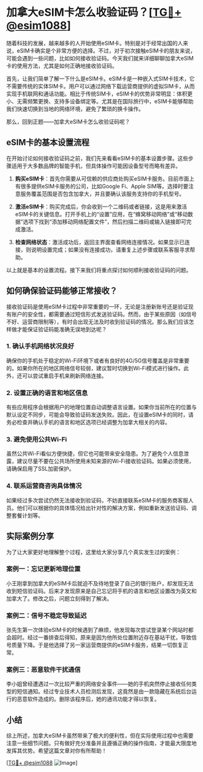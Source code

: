 # 加拿大eSIM卡怎么收验证码？[[TG💪+ @esim1088](https://t.me/s/esim1088)]

随着科技的发展，越来越多的人开始使用eSIM卡。特别是对于经常出国的人来说，eSIM卡确实是个非常方便的选择。不过，对于初次接触eSIM卡的朋友来说，可能会遇到一些问题，比如如何接收验证码。今天我们就来详细聊聊加拿大eSIM卡的使用方法，尤其是如何正确地接收验证码。

首先，让我们简单了解一下什么是eSIM卡。eSIM卡是一种嵌入式SIM卡技术，它不需要传统的实体SIM卡。用户可以通过网络下载运营商提供的虚拟SIM卡，从而实现手机联网和通话功能。相比于传统SIM卡，eSIM卡的优势非常明显：体积更小、无需频繁更换、支持多设备绑定等。尤其是在国际旅行中，eSIM卡能够帮助我们快速切换到当地的网络环境，避免了繁琐的换卡操作。

那么，回到正题——加拿大eSIM卡怎么收验证码呢？

## eSIM卡的基本设置流程

在开始讨论如何接收验证码之前，我们先来看看eSIM卡的基本设置步骤。这些步骤适用于大多数品牌的智能手机，但具体操作可能因设备型号而略有差异。

1. **购买eSIM卡**：首先你需要从可信赖的供应商处购买eSIM卡服务。目前市面上有很多提供eSIM卡服务的公司，比如Google Fi、Apple SIM等。选择时要注意服务覆盖范围是否包含加拿大，并且要确认该服务支持你的手机型号。

2. **激活eSIM卡**：购买完成后，你会收到一个二维码或者链接，这是用来激活eSIM卡的关键信息。打开手机上的“设置”应用，在“蜂窝移动网络”或“移动数据”选项下找到“添加移动网络配置文件”，然后扫描二维码或输入链接即可完成激活。

3. **检查网络状态**：激活成功后，返回主界面查看网络连接情况。如果显示已连接，则说明设置完成；如果没有连接成功，请重复上述步骤或联系客服寻求帮助。

以上就是基本的设置流程。接下来我们将重点探讨如何顺利接收验证码的问题。

## 如何确保验证码能够正常接收？

接收验证码是使用eSIM卡过程中非常重要的一环，无论是注册新账号还是验证现有账户的安全性，都需要通过短信形式发送验证码。然而，由于某些原因（如信号不好、运营商限制等），有时会出现无法及时收到验证码的情况。那么我们应该怎样做才能保证验证码能准确无误地到达呢？

### 1. 确认手机网络状况良好

确保你的手机处于稳定的Wi-Fi环境下或者有良好的4G/5G信号覆盖是非常重要的。如果你所在的地区网络信号较弱，建议暂时切换到Wi-Fi模式进行操作。此外，还可以尝试重启手机来刷新网络连接。

### 2. 设置正确的语言和地区信息

有些应用程序会根据用户的地理位置自动调整语言设置。如果你当前所在的位置与默认设定不同步，可能会导致验证码发送失败。因此，在设置eSIM卡的同时，请务必检查并确认手机的语言和地区选项已经调整为加拿大相关的内容。

### 3. 避免使用公共Wi-Fi

虽然公共Wi-Fi看似方便快捷，但它也可能带来安全隐患。为了避免个人信息泄露，建议尽量不要在公共场所使用未知来源的Wi-Fi接收验证码。如果必须使用，请确保启用了SSL加密保护。

### 4. 联系运营商咨询具体情况

如果经过多次尝试仍然无法接收到验证码，不妨直接联系eSIM卡的服务商客服人员。他们可以根据你的具体情况给出针对性的解决方案，例如重新发送验证码、调整套餐计划等。

## 实际案例分享

为了让大家更好地理解整个过程，这里给大家分享几个真实发生过的案例：

### 案例一：忘记更新地理位置

小王刚拿到加拿大的eSIM卡后就迫不及待地登录了自己的银行账户，却发现无法收到短信验证码。后来才发现原来是自己忘记将手机的语言和地区设置改为英文和加拿大了。修改之后，问题立刻得到了解决。

### 案例二：信号不稳定导致延迟

张先生第一次体验eSIM卡的时候遇到了麻烦，他发现每次尝试登录某个网站时都会超时。经过一番排查后得知，原来是因为他所处位置附近存在基站干扰，导致信号质量下降。于是他选择了另一家运营商提供的eSIM卡服务，结果一切恢复正常。

### 案例三：恶意软件干扰通信

李小姐曾经遭遇过一次比较严重的网络安全事件——她的手机突然停止接收任何类型的短信通知。经过专业技术人员检测后发现，这竟然是由一款隐藏在系统后台运行的恶意软件造成的。删除该程序后，她的通讯功能才得以恢复。

## 小结

综上所述，加拿大eSIM卡虽然带来了极大的便利性，但在实际使用过程中也需要注意一些细节问题。只有做好充分准备并且遵循正确的操作指南，才能最大限度地发挥其优势。希望这篇文章对你有所帮助！

[[TG💪+ @esim1088](https://t.me/s/esim1088) ![Image](https://i.postimg.cc/4NQfJmqS/Snipaste-2025-05-13-00-14-12.png)]